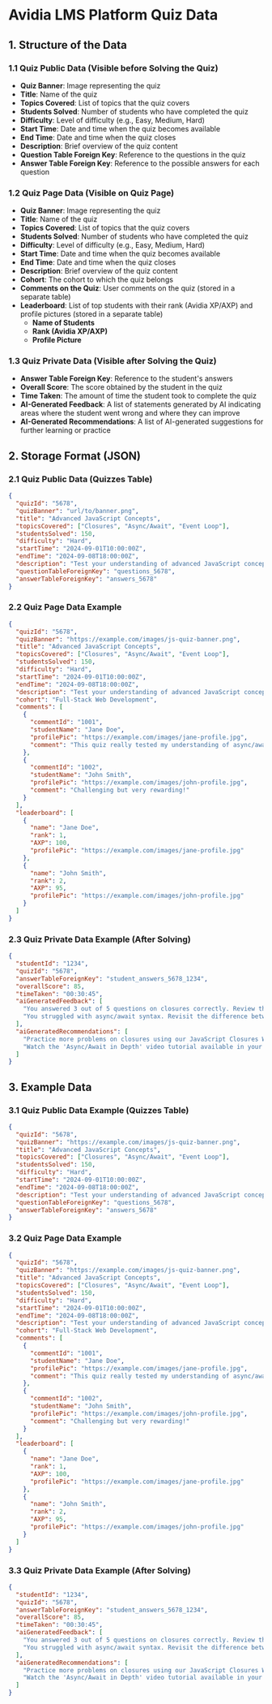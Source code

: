 # Avidia LMS Platform Quiz Data

## 1. Structure of the Data

### 1.1 Quiz Public Data (Visible before Solving the Quiz)
- **Quiz Banner**: Image representing the quiz
- **Title**: Name of the quiz
- **Topics Covered**: List of topics that the quiz covers
- **Students Solved**: Number of students who have completed the quiz
- **Difficulty**: Level of difficulty (e.g., Easy, Medium, Hard)
- **Start Time**: Date and time when the quiz becomes available
- **End Time**: Date and time when the quiz closes
- **Description**: Brief overview of the quiz content
- **Question Table Foreign Key**: Reference to the questions in the quiz
- **Answer Table Foreign Key**: Reference to the possible answers for each question

### 1.2 Quiz Page Data (Visible on Quiz Page)
- **Quiz Banner**: Image representing the quiz
- **Title**: Name of the quiz
- **Topics Covered**: List of topics that the quiz covers
- **Students Solved**: Number of students who have completed the quiz
- **Difficulty**: Level of difficulty (e.g., Easy, Medium, Hard)
- **Start Time**: Date and time when the quiz becomes available
- **End Time**: Date and time when the quiz closes
- **Description**: Brief overview of the quiz content
- **Cohort**: The cohort to which the quiz belongs
- **Comments on the Quiz**: User comments on the quiz (stored in a separate table)
- **Leaderboard**: List of top students with their rank (Avidia XP/AXP) and profile pictures (stored in a separate table)
  - **Name of Students**
  - **Rank (Avidia XP/AXP)**
  - **Profile Picture**

### 1.3 Quiz Private Data (Visible after Solving the Quiz)
- **Answer Table Foreign Key**: Reference to the student's answers
- **Overall Score**: The score obtained by the student in the quiz
- **Time Taken**: The amount of time the student took to complete the quiz
- **AI-Generated Feedback**: A list of statements generated by AI indicating areas where the student went wrong and where they can improve
- **AI-Generated Recommendations**: A list of AI-generated suggestions for further learning or practice

## 2. Storage Format (JSON)

### 2.1 Quiz Public Data (Quizzes Table)
```json
{
  "quizId": "5678",
  "quizBanner": "url/to/banner.png",
  "title": "Advanced JavaScript Concepts",
  "topicsCovered": ["Closures", "Async/Await", "Event Loop"],
  "studentsSolved": 150,
  "difficulty": "Hard",
  "startTime": "2024-09-01T10:00:00Z",
  "endTime": "2024-09-08T18:00:00Z",
  "description": "Test your understanding of advanced JavaScript concepts including closures, async/await, and the event loop.",
  "questionTableForeignKey": "questions_5678",
  "answerTableForeignKey": "answers_5678"
}
```

### 2.2 Quiz Page Data Example
```json
{
  "quizId": "5678",
  "quizBanner": "https://example.com/images/js-quiz-banner.png",
  "title": "Advanced JavaScript Concepts",
  "topicsCovered": ["Closures", "Async/Await", "Event Loop"],
  "studentsSolved": 150,
  "difficulty": "Hard",
  "startTime": "2024-09-01T10:00:00Z",
  "endTime": "2024-09-08T18:00:00Z",
  "description": "Test your understanding of advanced JavaScript concepts including closures, async/await, and the event loop.",
  "cohort": "Full-Stack Web Development",
  "comments": [
    {
      "commentId": "1001",
      "studentName": "Jane Doe",
      "profilePic": "https://example.com/images/jane-profile.jpg",
      "comment": "This quiz really tested my understanding of async/await!"
    },
    {
      "commentId": "1002",
      "studentName": "John Smith",
      "profilePic": "https://example.com/images/john-profile.jpg",
      "comment": "Challenging but very rewarding!"
    }
  ],
  "leaderboard": [
    {
      "name": "Jane Doe",
      "rank": 1,
      "AXP": 100,
      "profilePic": "https://example.com/images/jane-profile.jpg"
    },
    {
      "name": "John Smith",
      "rank": 2,
      "AXP": 95,
      "profilePic": "https://example.com/images/john-profile.jpg"
    }
  ]
}
```

### 2.3 Quiz Private Data Example (After Solving)
```json
{
  "studentId": "1234",
  "quizId": "5678",
  "answerTableForeignKey": "student_answers_5678_1234",
  "overallScore": 85,
  "timeTaken": "00:30:45",
  "aiGeneratedFeedback": [
    "You answered 3 out of 5 questions on closures correctly. Review the concept of lexical environment.",
    "You struggled with async/await syntax. Revisit the difference between async functions and promises."
  ],
  "aiGeneratedRecommendations": [
    "Practice more problems on closures using our JavaScript Closures Workbook.",
    "Watch the 'Async/Await in Depth' video tutorial available in your cohort."
  ]
}
```

## 3. Example Data

### 3.1 Quiz Public Data Example (Quizzes Table)
```json
{
  "quizId": "5678",
  "quizBanner": "https://example.com/images/js-quiz-banner.png",
  "title": "Advanced JavaScript Concepts",
  "topicsCovered": ["Closures", "Async/Await", "Event Loop"],
  "studentsSolved": 150,
  "difficulty": "Hard",
  "startTime": "2024-09-01T10:00:00Z",
  "endTime": "2024-09-08T18:00:00Z",
  "description": "Test your understanding of advanced JavaScript concepts including closures, async/await, and the event loop.",
  "questionTableForeignKey": "questions_5678",
  "answerTableForeignKey": "answers_5678"
}
```

### 3.2 Quiz Page Data Example
```json
{
  "quizId": "5678",
  "quizBanner": "https://example.com/images/js-quiz-banner.png",
  "title": "Advanced JavaScript Concepts",
  "topicsCovered": ["Closures", "Async/Await", "Event Loop"],
  "studentsSolved": 150,
  "difficulty": "Hard",
  "startTime": "2024-09-01T10:00:00Z",
  "endTime": "2024-09-08T18:00:00Z",
  "description": "Test your understanding of advanced JavaScript concepts including closures, async/await, and the event loop.",
  "cohort": "Full-Stack Web Development",
  "comments": [
    {
      "commentId": "1001",
      "studentName": "Jane Doe",
      "profilePic": "https://example.com/images/jane-profile.jpg",
      "comment": "This quiz really tested my understanding of async/await!"
    },
    {
      "commentId": "1002",
      "studentName": "John Smith",
      "profilePic": "https://example.com/images/john-profile.jpg",
      "comment": "Challenging but very rewarding!"
    }
  ],
  "leaderboard": [
    {
      "name": "Jane Doe",
      "rank": 1,
      "AXP": 100,
      "profilePic": "https://example.com/images/jane-profile.jpg"
    },
    {
      "name": "John Smith",
      "rank": 2,
      "AXP": 95,
      "profilePic": "https://example.com/images/john-profile.jpg"
    }
  ]
}
```

### 3.3 Quiz Private Data Example (After Solving)
```json
{
  "studentId": "1234",
  "quizId": "5678",
  "answerTableForeignKey": "student_answers_5678_1234",
  "overallScore": 85,
  "timeTaken": "00:30:45",
  "aiGeneratedFeedback": [
    "You answered 3 out of 5 questions on closures correctly. Review the concept of lexical environment.",
    "You struggled with async/await syntax. Revisit the difference between async functions and promises."
  ],
  "aiGeneratedRecommendations": [
    "Practice more problems on closures using our JavaScript Closures Workbook.",
    "Watch the 'Async/Await in Depth' video tutorial available in your cohort."
  ]
}
```
